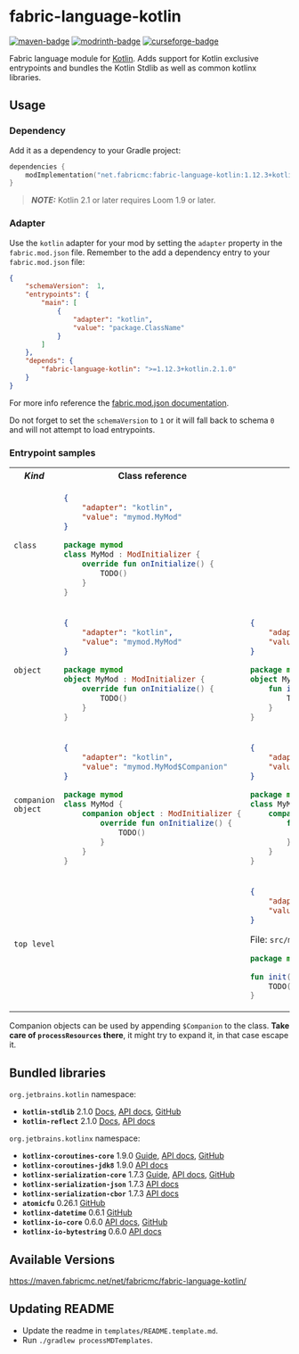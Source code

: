 # fabric-language-kotlin

[![maven-badge](https://img.shields.io/maven-metadata/v/https/maven.fabricmc.net/net/fabricmc/fabric-language-kotlin/maven-metadata.xml.svg?style=flat-square&logo=Kotlin&label=Maven)](https://maven.fabricmc.net/net/fabricmc/fabric-language-kotlin)
[![modrinth-badge](https://img.shields.io/modrinth/dt/fabric-language-kotlin?label=Modrinth&logo=Modrinth&style=flat-square)](https://modrinth.com/mod/fabric-language-kotlin/versions)
[![curseforge-badge](https://img.shields.io/curseforge/dt/308769?style=flat-square&logo=curseforge&label=CurseForge)](https://minecraft.curseforge.com/projects/308769/files)

Fabric language module for [Kotlin](https://kotlinlang.org/). Adds support for Kotlin exclusive entrypoints and bundles the Kotlin Stdlib as well as common kotlinx libraries.

## Usage

### Dependency

Add it as a dependency to your Gradle project:

```kotlin
dependencies {
    modImplementation("net.fabricmc:fabric-language-kotlin:1.12.3+kotlin.2.1.0")
}
```

> **_NOTE:_** Kotlin 2.1 or later requires Loom 1.9 or later.

### Adapter

Use the `kotlin` adapter for your mod by setting the `adapter` property in the `fabric.mod.json` file. 
Remember to the add a dependency entry to your `fabric.mod.json` file:

```json
{
    "schemaVersion":  1, 
    "entrypoints": {
        "main": [
            {
                "adapter": "kotlin",
                "value": "package.ClassName"
            }
        ]
    },
    "depends": {
        "fabric-language-kotlin": ">=1.12.3+kotlin.2.1.0"
    }
}
```

For more info reference the [fabric.mod.json documentation](https://fabricmc.net/wiki/documentation:fabric_mod_json).

Do not forget to set the `schemaVersion` to `1` or it will fall back to schema `0` and will not attempt to load entrypoints.

### Entrypoint samples

<table>
<tr>
<th><i>Kind</i></th>
<th>Class reference</th>
<th>Function reference</th>
<th>Field reference</th>
</tr>

<tr>
<td><code>class</code></td>
<td>

```json
{
    "adapter": "kotlin",
    "value": "mymod.MyMod"
}
```

```kotlin
package mymod
class MyMod : ModInitializer {
    override fun onInitialize() {
        TODO()
    }
}
```

</td>
<td></td>
<td></td>
</tr>
<tr>
<td><code>object</code></td>
<td>

```json
{
    "adapter": "kotlin",
    "value": "mymod.MyMod"
}
```

```kotlin
package mymod
object MyMod : ModInitializer {
    override fun onInitialize() {
        TODO()
    }
}
```

</td>
<td>

```json
{
    "adapter": "kotlin",
    "value": "mymod.MyMod::init"
}
```

```kotlin
package mymod
object MyMod  {
    fun init() {
        TODO()
    }
}
```

</td>
<td>

```json
{
    "adapter": "kotlin",
    "value": "mymod.MyMod::initializer"
}
```

```kotlin
package mymod
object MyMod  {
    val initializer = ModInitializer {
        TODO()
    }
}
```

</td>
</tr>
<tr>
<td><code>companion object</code></td>
<td>

```json
{
    "adapter": "kotlin",
    "value": "mymod.MyMod$Companion"
}
```

```kotlin
package mymod
class MyMod {
    companion object : ModInitializer {
        override fun onInitialize() {
            TODO()
        }
    }
}
```

</td>
<td>

```json
{
    "adapter": "kotlin",
    "value": "mymod.MyMod$Companion::init"
}
```

```kotlin
package mymod
class MyMod  {
    companion object {
        fun init() {
            TODO()
        }
    }
}
```

</td>
<td>

```json
{
    "adapter": "kotlin",
    "value": "mymod.MyMod$Companion::initializer"
}
```

```kotlin
package mymod
class MyMod  {
    companion object {
        val initializer = ModInitializer {
            TODO()
        }
    }
}
```

</td>
</tr>
<tr>
<td><code>top level</code></td>
<td></td>
<td>

```json
{
    "adapter": "kotlin",
    "value": "mymod.MyModKt::init"
}
```

File: `src/main/kotlin/mymod/MyMod.kt`
```kotlin
package mymod

fun init() {
    TODO()
}
```

</td>
<td></td>
</tr>
</table>

Companion objects can be used by appending `$Companion` to the class.
**Take care of `processResources` there**, it might try to expand it, in that case escape it.

## Bundled libraries

`org.jetbrains.kotlin` namespace:
- **`kotlin-stdlib`** 2.1.0 [Docs](https://kotlinlang.org/docs/home.html), [API docs](https://kotlinlang.org/api/latest/jvm/stdlib/), [GitHub](https://github.com/JetBrains/kotlin)
- **`kotlin-reflect`** 2.1.0 [Docs](https://kotlinlang.org/docs/reflection.html), [API docs](https://kotlinlang.org/api/latest/jvm/stdlib/kotlin.reflect/)

`org.jetbrains.kotlinx` namespace:
- **`kotlinx-coroutines-core`** 1.9.0 [Guide](https://kotlinlang.org/docs/coroutines-guide.html), [API docs](https://kotlin.github.io/kotlinx.coroutines/), [GitHub](https://github.com/Kotlin/kotlinx.coroutines)
- **`kotlinx-coroutines-jdk8`** 1.9.0 [API docs](https://kotlin.github.io/kotlinx.coroutines/kotlinx-coroutines-jdk8/index.html)
- **`kotlinx-serialization-core`** 1.7.3 [Guide](https://github.com/Kotlin/kotlinx.serialization/blob/master/docs/serialization-guide.md), [API docs](https://kotlin.github.io/kotlinx.serialization/kotlinx-serialization-core/index.html), [GitHub](https://github.com/Kotlin/kotlinx.serialization)
- **`kotlinx-serialization-json`** 1.7.3 [API docs](https://kotlin.github.io/kotlinx.serialization/kotlinx-serialization-json/index.html)
- **`kotlinx-serialization-cbor`** 1.7.3 [API docs](https://kotlin.github.io/kotlinx.serialization/kotlinx-serialization-cbor/index.html)
- **`atomicfu`** 0.26.1 [GitHub](https://github.com/Kotlin/kotlinx.atomicfu)
- **`kotlinx-datetime`** 0.6.1 [GitHub](https://github.com/Kotlin/kotlinx-datetime)
- **`kotlinx-io-core`** 0.6.0 [API docs](https://kotlin.github.io/kotlinx-io/kotlinx-io-core/index.html), [GitHub](https://github.com/Kotlin/kotlinx-io)
- **`kotlinx-io-bytestring`** 0.6.0 [API docs](https://kotlin.github.io/kotlinx-io/kotlinx-io-bytestring/index.html)

## Available Versions

https://maven.fabricmc.net/net/fabricmc/fabric-language-kotlin/

## Updating README

- Update the readme in `templates/README.template.md`.
- Run `./gradlew processMDTemplates`.
